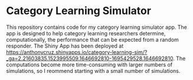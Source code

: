 # Category Learning Simulator

This repository contains code for my category learning simulator app. The app is designed to help category learning researchers determine, computationally, the performance that can be expected from a random responder.
The Shiny App has been deployed at https://anthonycruz.shinyapps.io/category-learning-sim/?_ga=2.21603835.1523995509.1646692810-1695429528.1646692810. 
The computations become more time-consuming with larger numbers of simulations, so I reommend starting with a small number of simulations.